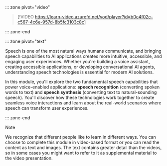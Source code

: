 ::: zone pivot="video"

>[!VIDEO https://learn-video.azurefd.net/vod/player?id=b0c4f02c-c567-4c6e-957d-8b5fc3103c8c]

::: zone-end

::: zone pivot="text"

Speech is one of the most natural ways humans communicate, and bringing speech capabilities to AI applications creates more intuitive, accessible, and engaging user experiences. Whether you're building a voice assistant, creating accessible applications, or developing conversational AI agents, understanding speech technologies is essential for modern AI solutions.

In this module, you'll explore the two fundamental speech capabilities that power voice-enabled applications: **speech recognition** (converting spoken words to text) and **speech synthesis** (converting text to natural-sounding speech). You'll discover how these technologies work together to create seamless voice interactions and learn about the real-world scenarios where speech can transform user experiences.

::: zone-end

> [!NOTE]
> We recognize that different people like to learn in different ways. You can choose to complete this module in video-based format or you can read the content as text and images. The text contains greater detail than the videos, so in some cases you might want to refer to it as supplemental material to the video presentation.